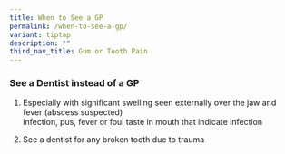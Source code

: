 ```yaml
---
title: When to See a GP
permalink: /when-to-see-a-gp/
variant: tiptap
description: ""
third_nav_title: Gum or Tooth Pain
---
```

<h3>See a Dentist instead of a GP</h3>
<ol data-tight="true" class="tight">
<li>
<p>Especially with significant swelling seen externally over the jaw and
fever (abscess suspected)
<br>infection, pus, fever or foul taste in mouth that indicate infection</p>
</li>
<li>
<p>See a dentist for any broken tooth due to trauma</p>
</li>
</ol>
<p></p>